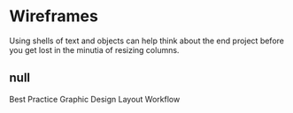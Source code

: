 # Wireframes

Using shells of text and objects can help think about the end project before you get lost in the minutia of resizing columns. 

## null

Best Practice
Graphic Design
Layout
Workflow

